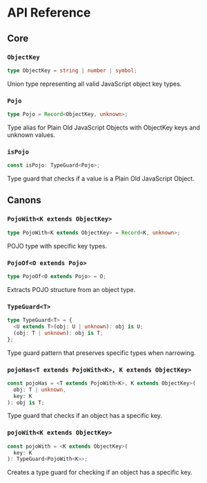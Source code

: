 # API Reference

## Core

### `ObjectKey`
```typescript
type ObjectKey = string | number | symbol;
```
Union type representing all valid JavaScript object key types.

### `Pojo`
```typescript
type Pojo = Record<ObjectKey, unknown>;
```
Type alias for Plain Old JavaScript Objects with ObjectKey keys and unknown values.

### `isPojo`
```typescript
const isPojo: TypeGuard<Pojo>;
```
Type guard that checks if a value is a Plain Old JavaScript Object.

## Canons

### `PojoWith<K extends ObjectKey>`
```typescript
type PojoWith<K extends ObjectKey> = Record<K, unknown>;
```
POJO type with specific key types.

### `PojoOf<O extends Pojo>`
```typescript
type PojoOf<O extends Pojo> = O;
```
Extracts POJO structure from an object type.

### `TypeGuard<T>`
```typescript
type TypeGuard<T> = {
  <U extends T>(obj: U | unknown): obj is U;
  (obj: T | unknown): obj is T;
};
```
Type guard pattern that preserves specific types when narrowing.

### `pojoHas<T extends PojoWith<K>, K extends ObjectKey>`
```typescript
const pojoHas = <T extends PojoWith<K>, K extends ObjectKey>(
  obj: T | unknown,
  key: K
): obj is T;
```
Type guard that checks if an object has a specific key.

### `pojoWith<K extends ObjectKey>`
```typescript
const pojoWith = <K extends ObjectKey>(
  key: K
): TypeGuard<PojoWith<K>>;
```
Creates a type guard for checking if an object has a specific key.